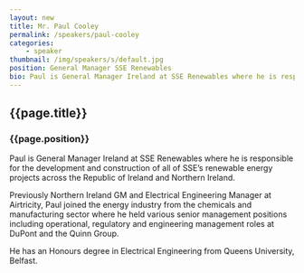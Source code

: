 ```yaml
---
layout: new
title: Mr. Paul Cooley 
permalink: /speakers/paul-cooley
categories: 
    - speaker
thumbnail: /img/speakers/s/default.jpg
position: General Manager SSE Renewables
bio: Paul is General Manager Ireland at SSE Renewables where he is responsible for the development and construction of all of SSE’s renewable energy projects across the Republic of Ireland and Northern Ireland. 
---
```


## {{page.title}} 
### {{page.position}} 

Paul is General Manager Ireland at SSE Renewables where he is responsible for the development and construction of all of SSE’s renewable energy projects across the Republic of Ireland and Northern Ireland. 

Previously Northern Ireland GM and Electrical Engineering Manager at Airtricity, Paul joined the energy industry from the chemicals and manufacturing sector where he held various senior management positions including operational, regulatory and engineering management roles at DuPont and the Quinn Group. 

He has an Honours degree in Electrical Engineering from Queens University, Belfast.